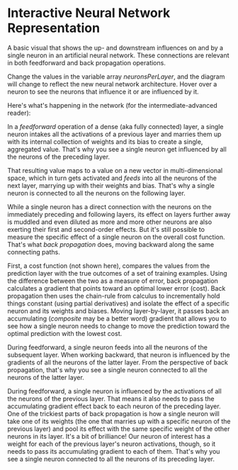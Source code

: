 # Interactive Neural Network Representation

A basic visual that shows the up- and downstream influences on and by a single neuron in an artificial neural network. These connections are relevant in both feedforward and back propagation operations.

Change the values in the variable array *neuronsPerLayer*, and the diagram will change to reflect the new neural network architecture. Hover over a neuron to see the neurons that influence it or are influenced by it.

Here's what's happening in the network (for the intermediate-advanced reader):

In a *feedforward* operation of a dense (aka fully connected) layer, a single neuron intakes all the activations of a previous layer and marries them up with its internal collection of weights and its bias to create a single, aggregated value. That's why you see a single neuron get influenced by all the neurons of the preceding layer.

That resulting value maps to a value on a new vector in multi-dimensional space, which in turn gets activated and *feeds* into all the neurons of the next layer, marrying up with their weights and bias. That's why a single neuron is connected to all the neurons on the following layer. 

While a single neuron has a direct connection with the neurons on the immediately preceding and following layers, its effect on layers further away is muddled and even diluted as more and more other neurons are also exerting their first and second-order effects. But it's still possible to measure the specific effect of a single neuron on the overall cost function. That's what *back propagation* does, moving backward along the same connecting paths.

First, a cost function (not shown here), compares the values from the prediction layer with the true outcomes of a set of training examples. Using the difference between the two as a measure of error, back propagation calculates a gradient that points toward an optimal lower error (cost). Back propagation then uses the chain-rule from calculus to incrementally hold things constant (using partial derivatives) and isolate the effect of a specific neuron and its weights and biases. Moving layer-by-layer, it passes back an accumulating (*composite* may be a better word) gradient that allows you to see how a single neuron needs to change to move the prediction toward the optimal prediction with the lowest cost.

During feedforward, a single neuron feeds into all the neurons of the subsequent layer. When working backward, that neuron is influenced by the gradients of all the neurons of the latter layer. From the perspective of back propagation, that's why you see a single neuron connected to all the neurons of the latter layer.

During feedforward, a single neuron is influenced by the activations of all the neurons of the previous layer. That means it also needs to pass the accumulating gradient effect back to each neuron of the preceding layer. One of the trickiest parts of back propagation is how a single neuron will take one of its weights (the one that marries up with a specific neuron of the previous layer) and pool its effect with the same specific weight of the other neurons in its layer. It's a bit of brilliance! Our neuron of interest has a weight for each of the previous layer's neuron activations, though, so it needs to pass its accumulating gradient to each of them. That's why you see a single neuron connected to all the neurons of its preceding layer.